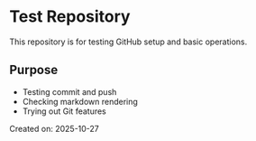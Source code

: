 # Test Repository
This repository is for testing GitHub setup and basic operations.

## Purpose
- Testing commit and push
- Checking markdown rendering
- Trying out Git features

Created on: 2025-10-27
